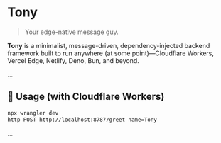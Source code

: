 # Tony

> Your edge-native message guy.

**Tony** is a minimalist, message-driven, dependency-injected backend framework built to run anywhere (at some point)—Cloudflare Workers, Vercel Edge, Netlify, Deno, Bun, and beyond.

...

## 🚀 Usage (with Cloudflare Workers)

```bash
npx wrangler dev
http POST http://localhost:8787/greet name=Tony
```

...

